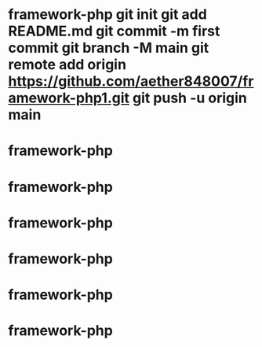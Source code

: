 # framework-php git init git add README.md git commit -m first commit git branch -M main git remote add origin https://github.com/aether848007/framework-php1.git git push -u origin main
# framework-php
# framework-php
# framework-php
# framework-php
# framework-php
# framework-php
